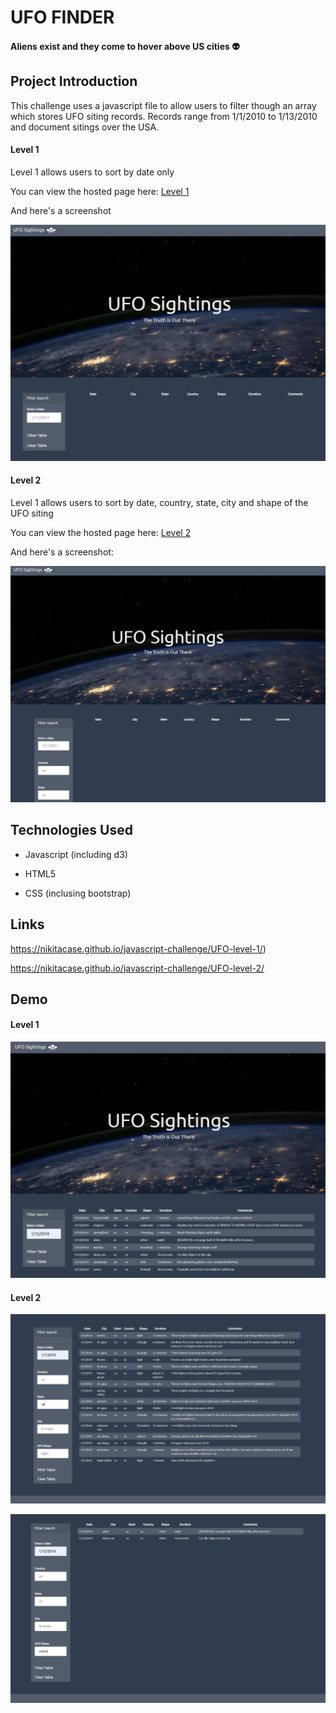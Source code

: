 # UFO FINDER 
#### Aliens exist and they come to hover above US cities :alien:

## Project Introduction

This challenge uses a javascript file to allow users to filter though an array which stores UFO siting records. Records range from 1/1/2010 to 1/13/2010 and document sitings over the USA. 


#### Level 1

Level 1 allows users to sort by date only

You can view the hosted page here: [Level 1](https://nikitacase.github.io/javascript-challenge/UFO-level-1/) 


And here's a screenshot


![Level 1](UFO-level-1/static/images/ss-1-0.png)


#### Level 2
Level 1 allows users to sort by date, country, state, city and shape of the UFO siting


You can view the hosted page here: [Level 2](https://nikitacase.github.io/javascript-challenge/UFO-level-2/) 


And here's a screenshot: 

![Level 2](UFO-level-2/static/images/ss-2-0.png)


## Technologies Used

 * Javascript (including d3)
 
 * HTML5 
 
 * CSS (inclusing bootstrap) 
 
 
## Links
https://nikitacase.github.io/javascript-challenge/UFO-level-1/)


https://nikitacase.github.io/javascript-challenge/UFO-level-2/ 



## Demo 

#### Level 1 
![Level 1](UFO-level-1/static/images/ss-1-1.png)

#### Level 2 
![Level 2](UFO-level-2/static/images/ss-2-1.png)


![Level 2](UFO-level-2/static/images/ss-2-2.png)


